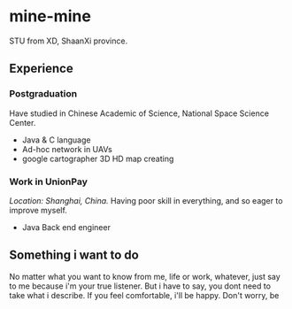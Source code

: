 # mine-mine
STU from XD, ShaanXi province.

## Experience
### Postgraduation
Have studied in Chinese Academic of Science, National Space Science Center.
 + Java & C language 
 + Ad-hoc network in UAVs
 + google cartographer 3D HD map creating
 
### Work in UnionPay
_Location: Shanghai, China._
Having poor skill in everything, and so eager to improve myself. 
+ Java Back end engineer
 
## Something i want to do
No matter what you want to know from me, life or work, whatever, just say to me because i'm your true listener.
But i have to say, you dont need to take what i describe. If you feel comfortable, i'll be happy.
Don't worry, be 

